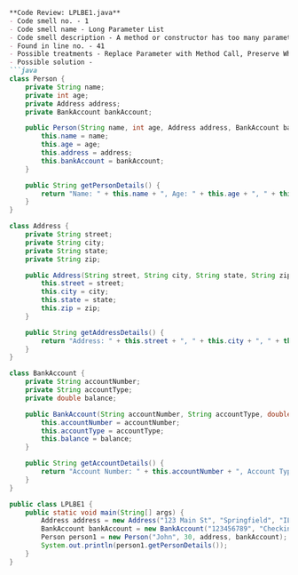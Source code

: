 ```markdown
**Code Review: LPLBE1.java**
- Code smell no. - 1
- Code smell name - Long Parameter List
- Code smell description - A method or constructor has too many parameters, making it difficult to understand and maintain.
- Found in line no. - 41
- Possible treatments - Replace Parameter with Method Call, Preserve Whole Object, Introduce Parameter Object
- Possible solution - 
```java
class Person {
    private String name;
    private int age;
    private Address address;
    private BankAccount bankAccount;

    public Person(String name, int age, Address address, BankAccount bankAccount) {
        this.name = name;
        this.age = age;
        this.address = address;
        this.bankAccount = bankAccount;
    }

    public String getPersonDetails() {
        return "Name: " + this.name + ", Age: " + this.age + ", " + this.address.getAddressDetails() + ", " + this.bankAccount.getAccountDetails();
    }
}

class Address {
    private String street;
    private String city;
    private String state;
    private String zip;

    public Address(String street, String city, String state, String zip) {
        this.street = street;
        this.city = city;
        this.state = state;
        this.zip = zip;
    }

    public String getAddressDetails() {
        return "Address: " + this.street + ", " + this.city + ", " + this.state + ", " + this.zip;
    }
}

class BankAccount {
    private String accountNumber;
    private String accountType;
    private double balance;

    public BankAccount(String accountNumber, String accountType, double balance) {
        this.accountNumber = accountNumber;
        this.accountType = accountType;
        this.balance = balance;
    }

    public String getAccountDetails() {
        return "Account Number: " + this.accountNumber + ", Account Type: " + this.accountType + ", Balance: " + this.balance;
    }
}

public class LPLBE1 {
    public static void main(String[] args) {
        Address address = new Address("123 Main St", "Springfield", "IL", "62701");
        BankAccount bankAccount = new BankAccount("123456789", "Checking", 1000);
        Person person1 = new Person("John", 30, address, bankAccount);
        System.out.println(person1.getPersonDetails());
    }
}
```
```